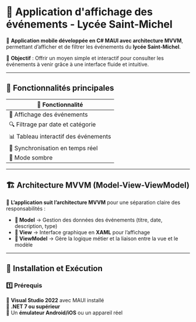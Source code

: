 # 📅 Application d'affichage des événements - Lycée Saint-Michel  

📱 **Application mobile développée en C# MAUI avec architecture MVVM**, permettant d’afficher et de filtrer les événements du **lycée Saint-Michel**.  

🎯 **Objectif** : Offrir un moyen simple et interactif pour consulter les événements à venir grâce à une interface fluide et intuitive.

---

## 🚀 **Fonctionnalités principales**  

| 🎯 Fonctionnalité                 |
|------------------------------------|
| 📆 Affichage des événements        |
| 🔍 Filtrage par date et catégorie  |
| 📊 Tableau interactif des événements |
| 🔄 Synchronisation en temps réel   |
| 🌙 Mode sombre                     |

---

## 🏗️ **Architecture MVVM (Model-View-ViewModel)**  

📂 **L’application suit l’architecture MVVM** pour une séparation claire des responsabilités :  

- **📂 Model** → Gestion des données des événements (titre, date, description, type)  
- **📂 View** → Interface graphique en **XAML** pour l’affichage  
- **📂 ViewModel** → Gère la logique métier et la liaison entre la vue et le modèle  

---

## 🔧 **Installation et Exécution**  

### **1️⃣ Prérequis**  
🔹 **Visual Studio 2022** avec MAUI installé  
🔹 **.NET 7 ou supérieur**  
🔹 Un **émulateur Android/iOS** ou un appareil réel  
